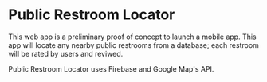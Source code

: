 # Public Restroom Locator
This web app is a preliminary proof of concept to launch a mobile app.  This app will locate any nearby public restrooms from a database; each restroom will be rated by users and reviwed.

Public Restroom Locator uses Firebase and Google Map's API.
